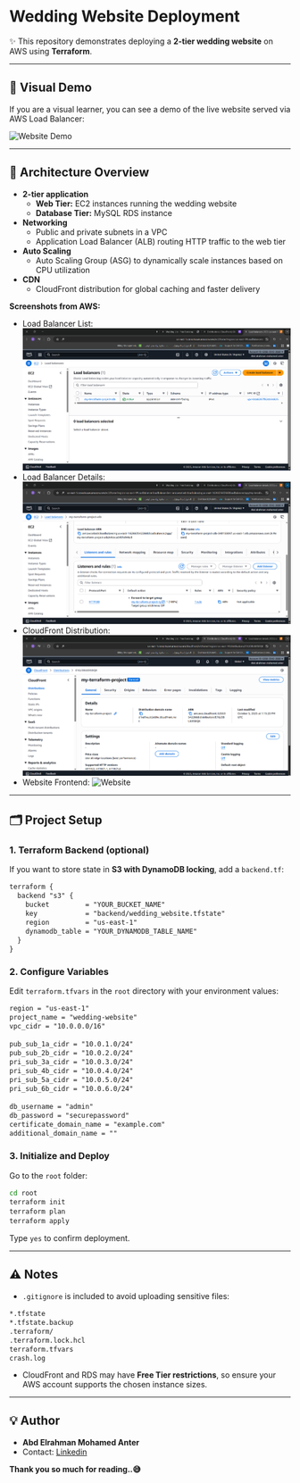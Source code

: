#  Wedding Website Deployment

✨ This repository demonstrates deploying a **2-tier wedding website** on AWS using **Terraform**.

---

## 🎥 Visual Demo

If you are a visual learner, you can see a demo of the live website served via AWS Load Balancer:

![Website Demo](front.jpg)

---

## 🔹 Architecture Overview

- **2-tier application**
  - **Web Tier:** EC2 instances running the wedding website
  - **Database Tier:** MySQL RDS instance
- **Networking**
  - Public and private subnets in a VPC
  - Application Load Balancer (ALB) routing HTTP traffic to the web tier
- **Auto Scaling**
  - Auto Scaling Group (ASG) to dynamically scale instances based on CPU utilization
- **CDN**
  - CloudFront distribution for global caching and faster delivery

**Screenshots from AWS:**

- Load Balancer List: ![Load Balancers](lb.png)  
- Load Balancer Details: ![ALB Details](enter-lb.png)  
- CloudFront Distribution: ![CloudFront](cloudfront.png)  
- Website Frontend: ![Website](front.jpg)

---

## 🗂️ Project Setup

### 1. Terraform Backend (optional)

If you want to store state in **S3 with DynamoDB locking**, add a `backend.tf`:

```hcl
terraform {
  backend "s3" {
    bucket         = "YOUR_BUCKET_NAME"
    key            = "backend/wedding_website.tfstate"
    region         = "us-east-1"
    dynamodb_table = "YOUR_DYNAMODB_TABLE_NAME"
  }
}
````

### 2. Configure Variables

Edit `terraform.tfvars` in the `root` directory with your environment values:

```hcl
region = "us-east-1"
project_name = "wedding-website"
vpc_cidr = "10.0.0.0/16"

pub_sub_1a_cidr = "10.0.1.0/24"
pub_sub_2b_cidr = "10.0.2.0/24"
pri_sub_3a_cidr = "10.0.3.0/24"
pri_sub_4b_cidr = "10.0.4.0/24"
pri_sub_5a_cidr = "10.0.5.0/24"
pri_sub_6b_cidr = "10.0.6.0/24"

db_username = "admin"
db_password = "securepassword"
certificate_domain_name = "example.com"
additional_domain_name = ""
```

### 3. Initialize and Deploy

Go to the `root` folder:

```sh
cd root
terraform init
terraform plan
terraform apply
```

Type `yes` to confirm deployment.

---

## ⚠️ Notes

* `.gitignore` is included to avoid uploading sensitive files:

```gitignore
*.tfstate
*.tfstate.backup
.terraform/
.terraform.lock.hcl
terraform.tfvars
crash.log
```

* CloudFront and RDS may have **Free Tier restrictions**, so ensure your AWS account supports the chosen instance sizes.

---

## 💡 Author

* **Abd Elrahman Mohamed Anter**
* Contact: [Linkedin](www.linkedin.com/in/abd-elrahman-mohamed-anter)


**Thank you so much for reading..😅**
